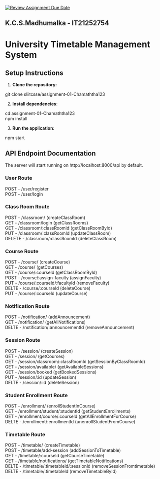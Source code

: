[![Review Assignment Due Date](https://classroom.github.com/assets/deadline-readme-button-24ddc0f5d75046c5622901739e7c5dd533143b0c8e959d652212380cedb1ea36.svg)](https://classroom.github.com/a/MhkFIDKy)

<h2>K.C.S.Madhumalka - IT21252754</h2>

# University Timetable Management System

## Setup Instructions

1. **Clone the repository:**

git clone sliitcsse/assignment-01-Chamaththa123

2. **Install dependencies:**

cd assignment-01-Chamaththa123<br>
npm install

3. **Run the application:**

npm start

## API Endpoint Documentation

The server will start running on http://localhost:8000/api by default.<br>

### User Route

POST - /user/register <br>
POST - /user/login <br>

### Class Room Route

POST - /classroom/  (createClassRoom)<br>
GET - /classroom/login  (getClassRooms)<br>
GET - /classroom/:classRoomId  (getClassRoomById)<br>
PUT - /classroom/:classRoomId (updateClassRoom)<br>
DELETE  - /classroom/:classRoomId (deleteClassRoom)<br>

### Course Route

POST - /course/  (createCourse)<br>
GET - /course/  (getCourses)<br>
GET - /course/:courseId  (getClassRoomById)<br>
POST - /course/:assign-faculty (assignFaculty)<br>
PUT  - /course/:courseId/:facultyId (removeFaculty)<br>
DELTE  - /course/:courseId (deleteCourse)<br>
PUT  - /course/:courseId (updateCourse)<br>

### Notification Route

POST - /notification/  (addAnnouncement)<br>
GET - /notification/  (getAllNotifications)<br>
DELTE  - /notification/:announcementId (removeAnnouncement)<br>

### Session Route

POST - /session/  (createSession)<br>
GET - /session/  (getCourses)<br>
GET - /session/classroom/:classRoomId  (getSessionByClassRoomId)<br>
GET - /session/available/  (getAvailableSessions)<br>
GET - /session/booked  (getBookedSessions)<br>
PUT  - /session/:id (updateSession)<br>
DELTE  - /session/:id (deleteSession)<br>

### Student Enrollment Route

POST - /enrollment/  (enrollStudentInCourse)<br>
GET - /enrollment/student/:studentId  (getStudentEnrollments)<br>
GET - /enrollment/course/:courseId  (getAllEnrollmentForCourse)<br>
DELTE  - /enrollment/:enrollmentId (unenrollStudentFromCourse)<br>

### Timetable Route

POST - /timetable/  (createTimetable)<br>
POST - /timetable/add-session  (addSessionToTimetable)<br>
GET - /timetable/:courseId  (getCourseTimetable)<br>
GET - /timetable/notifications/  (getTimetableNotifications)<br>
DELTE  - /timetable/:timetableId/:sessionId (removeSessionFromtimetable)<br>
DELTE  - /timetable/:timetableId (removeTimetableById)<br>